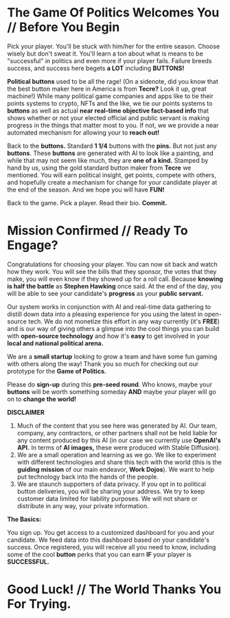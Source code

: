 # The Game Of Politics Welcomes You // Before You Begin
Pick your player.  You'll be stuck with him/her for the entire season.  Choose wisely but don't sweat it.  You'll learn a ton about what is means to be "successful" in politics and even more if your player fails.  Failure breeds success, and success here begets **a LOT** including **BUTTONS!**  

**Political buttons** used to be all the rage!  (On a sidenote, did you know that the best button maker here in America is from **Tecre?**  Look it up, great machine!)  While many political game companies and apps like to tie their points systems to crypto, NFTs and the like, we tie our points systems to **buttons** as well as actual **near real-time objective fact-based info** that shows whether or not your elected official and public servant is making progress in the things that matter most to you.  If not, we we provide a near automated mechanism for allowing your to **reach out!**

Back to the **buttons.**  Standard **1 1/4** buttons with the **pins.**  But not just any **buttons**.  These **buttons** are generated with AI to look like a painting, and while that may not seem like much, they are **one of a kind.**  Stamped by hand by us, using the gold standard button maker from **Tecre** we mentioned.  You will earn political insight, get points, compete with others, and hopefully create a mechanism for change for your candidate player at the end of the season.  And we hope you will have **FUN!**

Back to the game.  Pick a player.  Read their bio.  **Commit.**

# Mission Confirmed // Ready To Engage?

Congratulations for choosing your player.  You can now sit back and watch how they work.  You will see the bills that they sponsor, the votes that they make, you will even know if they showed up for a roll call.  Because **knowing is half the battle** as **Stephen Hawking** once said.  At the end of the day, you will be able to see your candidate's **progress** as your **public servant.**

Our system works in conjunction with AI and real-time data gathering to distill down data into a pleasing experience for you using the latest in open-source tech.  We do not monetize this effort in any way currently (it's **FREE**) and is our way of giving others a glimpse into the cool things you can build with **open-source technology** and how it's **easy** to get involved in your **local and national political arena.**

We are a **small startup** looking to grow a team and have some fun gaming with others along the way!  Thank you so much for checking out our prototype for the **Game of Politics.**

Please do **sign-up** during this **pre-seed round**.  Who knows, maybe your **buttons** will be worth something someday **AND** maybe your player will go on to **change the world!**

**DISCLAIMER**

1. Much of the content that you see here was generated by AI.  Our team, company, any contractors, or other partners shall not be held liable for any content produced by this AI (in our case we currently use **OpenAI's API.**  In terms of **AI images,** these were produced with Stable Diffusion).  
2. We are a small operation and learning as we go.  We like to experiment with different technologies and share this tech with the world (this is the **guiding mission** of our main endeavor, **Work Dojos**).  We want to help put technology back into the hands of the people.
3. We are staunch supporters of data privacy.  If you opt in to political button deliveries, you will be sharing your address.  We try to keep customer data limited for liability purposes.  We will not share or distribute in any way, your private information.

 **The Basics:** 
 
 You sign up.  You get access to a customized dashboard for you and your candidate.  We feed data into this dashboard based on your candidate's success.  Once registered, you will receive all you need to know, including some of the cool **button** perks that you can earn **IF** your player is **SUCCESSFUL.**

# Good Luck! // The World Thanks You For Trying.